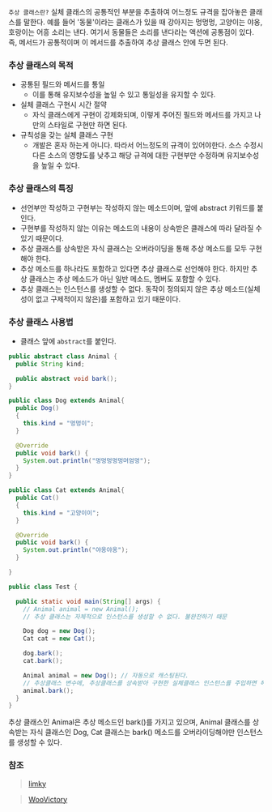`추상 클래스란?` 실체 클래스의 공통적인 부분을 추출하여 어느정도 규격을 잡아놓은 클래스를 말한다. 예를 들어 '동물'이라는 클래스가 있을 때 강아지는 멍멍멍, 고양이는 야옹, 호랑이는 어흥 소리는 낸다. 여기서 동물들은 소리를 낸다라는 액션에 공통점이 있다. 즉, 메서드가 공통적이며 이 메서드를 추출하여 추상 클래스 안에 두면 된다.


### 추상 클래스의 목적
- 공통된 필드와 메서드를 통일
  - 이를 통해 유지보수성을 높일 수 있고 통일성을 유지할 수 있다.
- 실체 클래스 구현시 시간 절약
  - 자식 클래스에게 구현이 강제화되며, 이렇게 주어진 필드와 메서드를 가지고 나만의 스타일로 구현만 하면 된다.
- 규칙성을 갖는 실체 클래스 구현
  - 개발은 혼자 하는게 아니다. 따라서 어느정도의 규격이 있어야한다. 소스 수정시 다른 소스의 영향도를 낮추고 해당 규격에 대한 구현부만 수정하며 유지보수성을 높일 수 있다.


### 추상 클래스의 특징
- 선언부만 작성하고 구현부는 작성하지 않는 메소드이며, 앞에 abstract 키워드를 붙인다.
- 구현부를 작성하지 않는 이유는 메소드의 내용이 상속받은 클래스에 따라 달라질 수 있기 때문이다.
- 추상 클래스를 상속받은 자식 클래스는 오버라이딩을 통해 추상 메소드를 모두 구현해야 한다.
- 추상 메소드를 하나라도 포함하고 있다면 추상 클래스로 선언해야 한다. 하지만 추상 클래스는 추상 메소드가 아닌 일반 메소드, 멤버도 포함할 수 있다.
- 추상 클래스는 인스턴스를 생성할 수 없다. 동작이 정의되지 않은 추상 메소드(실체성이 없고 구제적이지 않은)를 포함하고 있기 때문이다.


### 추상 클래스 사용법
- 클래스 앞에 `abstract`를 붙인다.

```java
public abstract class Animal {
  public String kind;

  public abstract void bark();
}
```

```java
public class Dog extends Animal{
  public Dog()
  {
    this.kind = "멍멍이";
  }

  @Override
  public void bark() {
    System.out.println("멍멍멍멍멍머엄멍");
  }
}

```

```java
public class Cat extends Animal{
  public Cat()
  {
    this.kind = "고양이이";
  }

  @Override
  public void bark() {
    System.out.println("야옹야옹");
  }

}
```

```java
public class Test {

  public static void main(String[] args) {
    // Animal animal = new Animal();
    // 추상 클래스는 자체적으로 인스턴스를 생성할 수 없다. 불완전하기 때문

    Dog dog = new Dog();
    Cat cat = new Cat();

    dog.bark();
    cat.bark();

    Animal animal = new Dog(); // 자동으로 캐스팅된다.
	// 추상클래스 변수에, 추상클래스를 상속받아 구현한 실체클래스 인스턴스를 주입하면 해당 추상클래스 변수는 자동 타입변환을 발생시켜 실체클래스 인스턴스처럼 사용할 수 있다. 이를 타입의 다형성이라고 한다.
	animal.bark();
  }
}
```
추상 클래스인 Animal은 추상 메소드인 bark()를 가지고 있으며, Animal 클래스를 상속받는 자식 클래스인 Dog, Cat 클래스는 bark() 메소드를 오버라이딩해야만 인스턴스를 생성할 수 있다.


### 참조
> [limky](https://limkydev.tistory.com/188)

> [WooVictory](https://github.com/WooVictory/Ready-For-Tech-Interview/blob/master/Java/%5BJava%5D%20%EC%B6%94%EC%83%81%20%ED%81%B4%EB%9E%98%EC%8A%A4.md)
